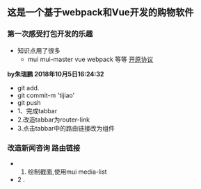 ## 这是一个基于webpack和Vue开发的购物软件
### 第一次感受打包开发的乐趣
+ 知识点用了很多
  - mui  mui-master  vue webpack 等等
[开原协议](http://www.baidu.com)

**by朱瑞鹏 2018年10月5日16:24:32**
+ git add.
+ git commit-m 'tijiao'
+ git push
+ 1、完成tabbar
+ 2.改造tabbar为router-link
+ 3.点击tabbar中的路由链接改为组件
### 改造新闻咨询 路由链接
 + 1. 绘制截面,使用mui media-list
 + 2 .